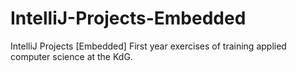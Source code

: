 # IntelliJ-Projects-Embedded
IntelliJ Projects [Embedded] First year exercises of training applied computer science at the KdG.
